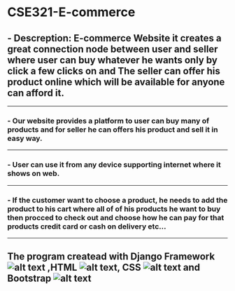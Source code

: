 # CSE321-E-commerce
  ## - Descreption: E-commerce Website it creates a great connection node between user and seller where user can buy whatever he wants only by click a few clicks on and The               seller can offer his product online which will be available for anyone can afford it.
 ------ 
  ### - Our website provides a platform to user can buy many of products and for seller he can offers his product and sell it in easy way.
 ------
  ### - User can use it from any device supporting internet where it shows on web.
  ------
  ### - If the customer want to choose a product, he needs to add the product to his cart where all of of his products he want to buy then procced to check out and choose how he           can pay for that products credit card or cash on delivery etc...
  ------
  
  ## The program createad with Django Framework ![alt text](https://img.shields.io/pypi/djversions/djangorestframework?style=flat-square "Logo Title Text 1") ,HTML ![alt text]( https://img.shields.io/badge/HTML-%20-blue "Logo Title Text 2"), CSS ![alt text]( https://img.shields.io/badge/CSS-3-blue "Logo Title Text 3") and Bootstrap ![alt text]( https://img.shields.io/badge/Bootstrap-5-blue "Logo Title Text 4")
  
 
  
